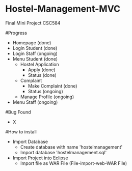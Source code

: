 # Hostel-Management-MVC
Final Mini Project CSC584

#Progress
- Homepage (done)
- Login Student (done)
- Login Staff (ongoing)
- Menu Student (done)
  - Hostel Application
    - Apply (done)
    - Status (done)
  - Complaint
    - Make Complaint (done)
    - Status (ongoing)
  - Manage Profile (ongoing)
- Menu Staff (ongoing)

#Bug Found
- X

#How to install
- Import Database
  - Create database with name 'hostelmanagement'
  - Import database 'hostelmanagement.sql'
- Import Project into Eclipse
  - Import file as WAR File
    (File-import-web-WAR File)
